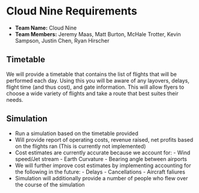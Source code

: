 # Cloud Nine Requirements

- **Team Name:** Cloud Nine  
- **Team Members:** Jeremy Maas, Matt Burton, McHale Trotter, Kevin Sampson, Justin Chen, Ryan Hirscher

## Timetable

We will provide a timetable that contains the list of flights that will be performed each day. Using this you will be aware of any layovers, delays, flight time (and thus cost), and gate information. This will allow flyers to choose a wide variety of flights and take a route that best suites their needs.

## Simulation 

- Run a simulation based on the timetable provided 
- Will provide report of operating costs, revenue raised, net profits based on the flights ran (This is currently not implemented)
- Cost estimates are currently accurate because we account for:
      - Wind speed/Jet stream
      - Earth Curvature 
      - Bearing angle between airports
- We will further improve cost estimates by implementing accounting for the following in the future:
      - Delays
      - Cancellations
      - Aircraft faliures
- Simulation will additionally provide a number of people who flew over the course of the simulation